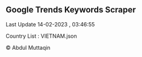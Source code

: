 

## Google Trends Keywords Scraper 
 
Last Update 14-02-2023 , 03:46:55

Country List :
VIETNAM.json



© Abdul Muttaqin 
